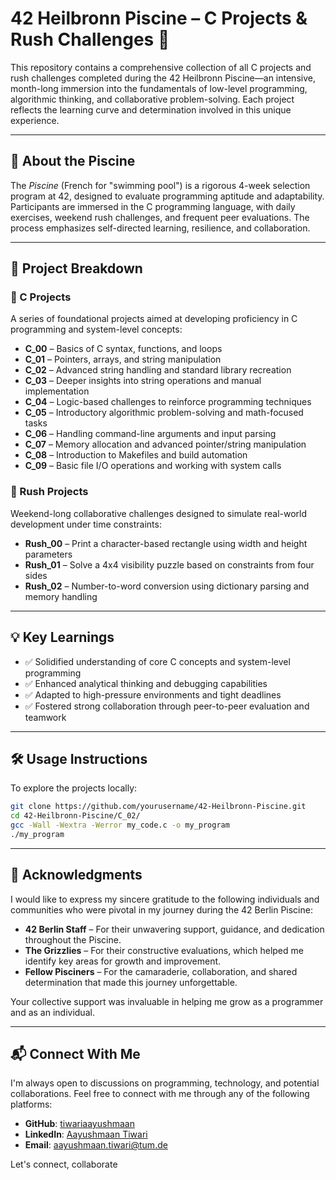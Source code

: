 # 42 Heilbronn Piscine – C Projects & Rush Challenges 🚀

This repository contains a comprehensive collection of all C projects and rush challenges completed during the 42 Heilbronn Piscine—an intensive, month-long immersion into the fundamentals of low-level programming, algorithmic thinking, and collaborative problem-solving. Each project reflects the learning curve and determination involved in this unique experience.

---

## 📌 About the Piscine

The _Piscine_ (French for "swimming pool") is a rigorous 4-week selection program at 42, designed to evaluate programming aptitude and adaptability. Participants are immersed in the C programming language, with daily exercises, weekend rush challenges, and frequent peer evaluations. The process emphasizes self-directed learning, resilience, and collaboration.

---

## 📂 Project Breakdown

### 🔹 C Projects

A series of foundational projects aimed at developing proficiency in C programming and system-level concepts:

- **C_00** – Basics of C syntax, functions, and loops  
- **C_01** – Pointers, arrays, and string manipulation  
- **C_02** – Advanced string handling and standard library recreation  
- **C_03** – Deeper insights into string operations and manual implementation  
- **C_04** – Logic-based challenges to reinforce programming techniques  
- **C_05** – Introductory algorithmic problem-solving and math-focused tasks  
- **C_06** – Handling command-line arguments and input parsing  
- **C_07** – Memory allocation and advanced pointer/string manipulation  
- **C_08** – Introduction to Makefiles and build automation  
- **C_09** – Basic file I/O operations and working with system calls  

### 🔹 Rush Projects

Weekend-long collaborative challenges designed to simulate real-world development under time constraints:

- **Rush_00** – Print a character-based rectangle using width and height parameters  
- **Rush_01** – Solve a 4x4 visibility puzzle based on constraints from four sides  
- **Rush_02** – Number-to-word conversion using dictionary parsing and memory handling  

---

## 💡 Key Learnings

- ✅ Solidified understanding of core C concepts and system-level programming  
- ✅ Enhanced analytical thinking and debugging capabilities  
- ✅ Adapted to high-pressure environments and tight deadlines  
- ✅ Fostered strong collaboration through peer-to-peer evaluation and teamwork  

---

## 🛠️ Usage Instructions

To explore the projects locally:

```bash
git clone https://github.com/yourusername/42-Heilbronn-Piscine.git
cd 42-Heilbronn-Piscine/C_02/
gcc -Wall -Wextra -Werror my_code.c -o my_program
./my_program
```
---

## 🙏 Acknowledgments

I would like to express my sincere gratitude to the following individuals and communities who were pivotal in my journey during the 42 Berlin Piscine:

- **42 Berlin Staff** – For their unwavering support, guidance, and dedication throughout the Piscine.  
- **The Grizzlies** – For their constructive evaluations, which helped me identify key areas for growth and improvement.  
- **Fellow Pisciners** – For the camaraderie, collaboration, and shared determination that made this journey unforgettable.  

Your collective support was invaluable in helping me grow as a programmer and as an individual.

---

## 📬 Connect With Me

I'm always open to discussions on programming, technology, and potential collaborations. Feel free to connect with me through any of the following platforms:

- **GitHub**: [tiwariaayushmaan](https://github.com/tiwariaayushmaan)  
- **LinkedIn**: [Aayushmaan Tiwari](https://www.linkedin.com/in/aayushmaan-tiwari/)  
- **Email**: [aayushmaan.tiwari@tum.de](mailto:aayushmaan.tiwari@tum.de)  

Let's connect, collaborate

